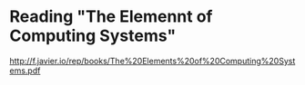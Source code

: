 # Reading "The Elemennt of Computing Systems"

http://f.javier.io/rep/books/The%20Elements%20of%20Computing%20Systems.pdf
